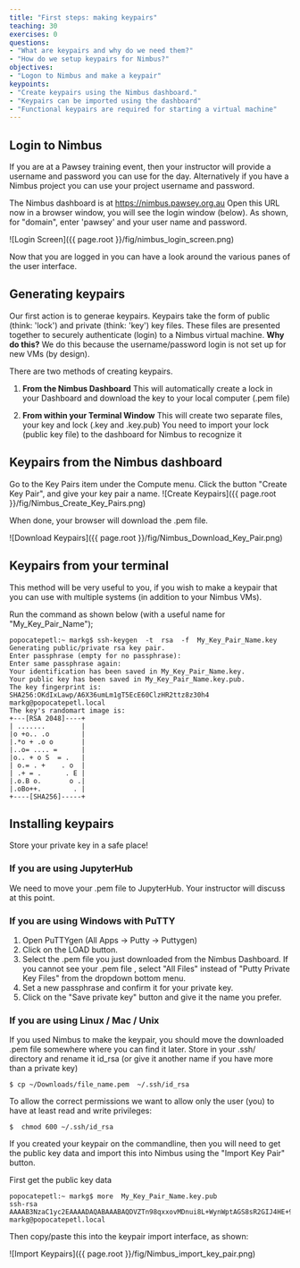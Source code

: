 ```yaml
---
title: "First steps: making keypairs"
teaching: 30
exercises: 0
questions:
- "What are keypairs and why do we need them?"
- "How do we setup keypairs for Nimbus?"
objectives:
- "Logon to Nimbus and make a keypair"
keypoints:
- "Create keypairs using the Nimbus dashboard."
- "Keypairs can be imported using the dashboard"
- "Functional keypairs are required for starting a virtual machine"
---
```

## Login to Nimbus

If you are at a Pawsey training event, then your instructor will provide a username and password you can use for the day.  Alternatively if you have a Nimbus project you can use your project username and password.

The Nimbus dashboard is at https://nimbus.pawsey.org.au
Open this URL now in a browser window, you will see the login window (below).  As shown, for "domain", enter 'pawsey' and your user name and password.

![Login Screen]({{ page.root }}/fig/nimbus_login_screen.png)

Now that you are logged in you can have a look around the various panes of the user interface.

## Generating keypairs

Our first action is to generae keypairs.  Keypairs take the form of public (think: 'lock') and private (think: 'key') key files.  These files are presented together to securely authenticate (login) to a Nimbus virtual machine.  **Why do this?**  We do this because the username/password login is not set up for new VMs (by design).

There are two methods of creating keypairs.

1. **From the Nimbus Dashboard**
    This will automatically create a lock in your Dashboard and download the key to your local computer (.pem file)

2. **From within your Terminal Window**
    This will create two separate files, your key and lock (.key and .key.pub)
    You need to import your lock (public key file) to the dashboard for Nimbus to recognize it


## Keypairs from the Nimbus dashboard

Go to the Key Pairs item under the Compute menu.  Click the button "Create Key Pair", and give your key pair a name.
![Create Keypairs]({{ page.root }}/fig/Nimbus_Create_Key_Pairs.png)

When done, your browser will download the .pem file.

![Download Keypairs]({{ page.root }}/fig/Nimbus_Download_Key_Pair.png)


## Keypairs from your terminal

This method will be very useful to you, if you wish to make a keypair that you can use with multiple systems (in addition to your Nimbus VMs).

Run the command as shown below (with a useful name for "My_Key_Pair_Name");

```
popocatepetl:~ markg$ ssh-keygen  -t  rsa  -f  My_Key_Pair_Name.key
Generating public/private rsa key pair.
Enter passphrase (empty for no passphrase):
Enter same passphrase again:
Your identification has been saved in My_Key_Pair_Name.key.
Your public key has been saved in My_Key_Pair_Name.key.pub.
The key fingerprint is:
SHA256:OKdIxLawp/A6X36umLm1gT5EcE60ClzHR2ttz8z30h4 markg@popocatepetl.local
The key's randomart image is:
+---[RSA 2048]----+
| .......         |
|o +o.. .o        |
|.*o + .o o       |
|..o= .... =      |
|o.. + o S  = .   |
| o.= . +    . o  |
| .+ = .      . E |
|.o.B o.       o .|
|.oBo++.        . |
+----[SHA256]-----+
```



## Installing keypairs
Store your private key in a safe place!

### If you are using JupyterHub
We need to move your .pem file to JupyterHub.  Your instructor will discuss at this point.

### If you are using Windows with PuTTY
1. Open PuTTYgen (All Apps -> Putty -> Puttygen)
2. Click on the LOAD button.
3. Select the .pem file you just downloaded from the Nimbus Dashboard. If you cannot see your .pem file , select "All Files" instead of "Putty Private Key Files" from the dropdown bottom menu.
4. Set a new passphrase and confirm it for your private key.
5. Click on the "Save private key" button and give it the name you prefer.

### If you are using Linux / Mac / Unix
If you used Nimbus to make the keypair, you should move the downloaded .pem file somewhere where you can find it later.
Store in your .ssh/ directory and rename it id_rsa (or give it another name if you have more than a private key)
```
$ cp ~/Downloads/file_name.pem  ~/.ssh/id_rsa
```
To allow the correct permissions we want to allow only the user (you) to have at least read and write privileges:

```
$  chmod 600 ~/.ssh/id_rsa
```

If you created your keypair on the commandline, then you will need to get the public key data and import this into Nimbus using the "Import Key Pair" button.

First get the public key data
```
popocatepetl:~ markg$ more  My_Key_Pair_Name.key.pub
ssh-rsa AAAAB3NzaC1yc2EAAAADAQABAAABAQDVZTn98qxxovMDnui8L+WynWptAGS8sR2GIJ4HE+9v8lHlcSiKDze07o/SIb+RQR7FFvLchAD2xLxiF8mB+4SUhaoxWXZGhc8RBLXpSMD6tJNT9VNxd99mI7g6rq3HMpSZDE5YTxSweDy13qRmc6gBXWNGjUHV3eUv6pHKthbs1v/MjsA7nkYdINiCwpgawJ7fdyJJ61vkrO7+tjkdRFBBTn2O8ELTMYEssM/hwHZt00RWOVjXylaQK766yF6Qhog2pQc2gsUXQLown9Hzga8QVxvMxCY9cVh2lxtBVjDuv1HWwC1PZhYa9QlLf+jsITyOzEfPuNidZvyWnjxei6+P markg@popocatepetl.local
```

Then copy/paste this into the keypair import interface, as shown:

![Import Keypairs]({{ page.root }}/fig/Nimbus_import_key_pair.png)
